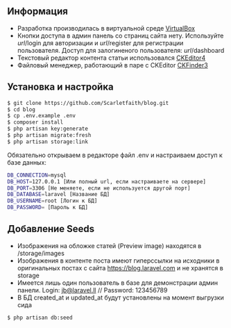 ## Информация

- Разработка производилась в виртуальной среде [VirtualBox](https://www.virtualbox.org/)
- Кнопки доступа в админ панель со страниц сайта нету. Используйте _url_/login для авторизации и _url_/register для регистрации пользователя. Доступ для залогиненого пользователя: _url_/dashboard
- Текстовый редактор контента статьи использовался [CKEditor4](https://ckeditor.com/)
- Файловый менеджер, работающий в паре с CKEditor [CKFinder3](https://ckeditor.com/docs/ckfinder/ckfinder3/)

## Установка и настройка

```bash
$ git clone https://github.com/Scarletfaith/blog.git
$ cd blog
$ cp .env.example .env
$ composer install
$ php artisan key:generate
$ php artisan migrate:fresh
$ php artisan storage:link
```

Обязательно открываем в редакторе файл .env и настраиваем доступ к базе данных:

```bash
DB_CONNECTION=mysql
DB_HOST=127.0.0.1 [Или полный url, если настраиваете на сервере]
DB_PORT=3306 [Не меняете, если не используется другой порт]
DB_DATABASE=laravel [Название БД]
DB_USERNAME=root [Логин к БД]
DB_PASSWORD= [Пароль к БД]
```

## Добавление Seeds

- Изображения на обложке статей (Preview image) находятся в /storage/images
- Изображения в контенте поста имеют гиперссылки на исходники в оригинальных постах с сайта https://blog.laravel.com и не хранятся в storage
- Имеется лишь один пользователь в базе для демонстрации админ панели. Login: jb@laravel.ll // Password: 123456789
- В БД created_at и updated_at будут установлены на момент выгрузки сида

```bash
$ php artisan db:seed
```